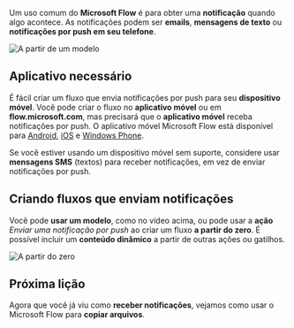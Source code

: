 Um uso comum do **Microsoft Flow** é para obter uma **notificação** quando algo acontece.  As notificações podem ser **emails**, **mensagens de texto** ou **notificações por push em seu telefone**.

![A partir de um modelo](./media/learning-get-notifications/template-notifications.png)

## <a name="required-app"></a>Aplicativo necessário
É fácil criar um fluxo que envia notificações por push para seu **dispositivo móvel**.  Você pode criar o fluxo no **aplicativo móvel** ou em **flow.microsoft.com**, mas precisará que o **aplicativo móvel** receba notificações por push. O aplicativo móvel Microsoft Flow está disponível para [Android](https://aka.ms/flowmobiledocsandroid), [iOS](https://aka.ms/flowmobiledocsios) e [Windows Phone](https://aka.ms/flowmobilewindows).

Se você estiver usando um dispositivo móvel sem suporte, considere usar **mensagens SMS** (textos) para receber notificações, em vez de enviar notificações por push.

## <a name="creating-flows-that-send-notifications"></a>Criando fluxos que enviam notificações
Você pode **usar um modelo**, como no vídeo acima, ou pode usar a **ação** *Enviar uma notificação por push* ao criar um fluxo **a partir do zero**.  É possível incluir um **conteúdo dinâmico** a partir de outras ações ou gatilhos.

![A partir do zero](./media/learning-get-notifications/notification-action.png)

## <a name="next-lesson"></a>Próxima lição
Agora que você já viu como **receber notificações**, vejamos como usar o Microsoft Flow para **copiar arquivos**.

